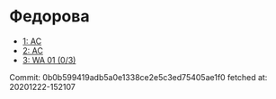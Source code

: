 # Федорова
- [1: AC](1.md)
- [2: AC](2.md)
- [3: WA 01 (0/3)](3.md)

Commit: 0b0b599419adb5a0e1338ce2e5c3ed75405ae1f0
 fetched at: 20201222-152107

